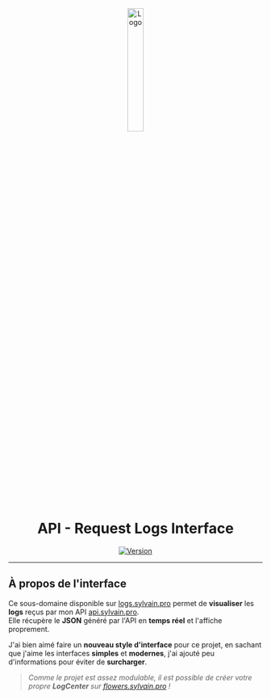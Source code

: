 <div align="center">
  <a href="https://logs.sylvain.pro"><img src="https://logs.sylvain.pro/images/logo.png" alt="Logo" width="25%" height="auto"></a>

  # API - Request Logs Interface
  [![Version](https://custom-icon-badges.demolab.com/badge/Version%20:-v1.0.5-6479ee?logo=logs.sylvain.pro&labelColor=23272A)](https://github.com/20syldev/logs/releases/latest)
</div>

---

## À propos de l'interface
Ce sous-domaine disponible sur [logs.sylvain.pro](https://logs.sylvain.pro) permet de **visualiser** les **logs** reçus par mon API [api.sylvain.pro](https://api.sylvain.pro).  
Elle récupère le **JSON** généré par l'API en **temps réel** et l'affiche proprement.  

J'ai bien aimé faire un **nouveau style d'interface** pour ce projet, en sachant que j'aime les interfaces **simples** et **modernes**, j'ai ajouté peu d'informations pour éviter de **surcharger**.  
> *Comme le projet est assez modulable, il est possible de créer votre propre **LogCenter** sur [flowers.sylvain.pro](https://flowers.sylvain.pro) !*
